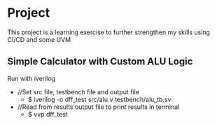 # Project
This project is a learning exercise to further strengthen my skills using CI/CD and some UVM

## Simple Calculator with Custom ALU Logic

Run with iverilog
- //Set src file, testbench file and output file
   -    $ iverilog -o dff_test src/alu.v testbench/alu_tb.sv
- //Read from results output file to print results in terminal
   -    $ vvp dff_test
